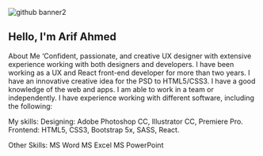 ![github banner2](https://github.com/arifahmed50/arifahmed50/assets/16614368/0da6a53e-858b-4e35-9c3c-d0a3b6f73c3e)

## Hello, I'm Arif Ahmed
About Me
‘Confident, passionate, and creative UX designer with extensive experience working with both designers and developers.
I have been working as a UX and React front-end developer for more than two years. I have an innovative creative idea for the PSD to HTML5/CSS3. I have a good knowledge of the web and apps. I am able to work in a team or independently. I have experience working with different software, including the following:

My skills:
Designing: Adobe Photoshop CC, Illustrator CC, Premiere Pro.                                                                                                                          
Frontend: HTML5, CSS3, Bootstrap 5x, SASS, React.

Other Skills:
MS Word
MS Excel
MS PowerPoint


